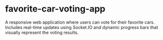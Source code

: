 # favorite-car-voting-app
A responsive web application where users can vote for their favorite cars. Includes real-time updates using Socket.IO and dynamic progress bars that visually represent the voting results.
